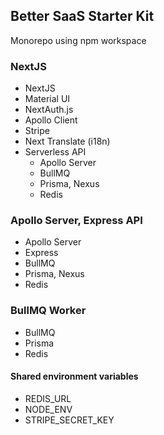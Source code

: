 ## Better SaaS Starter Kit

Monorepo using npm workspace

### NextJS
- NextJS
- Material UI
- NextAuth.js
- Apollo Client
- Stripe
- Next Translate (i18n)
- Serverless API
  - Apollo Server
  - BullMQ
  - Prisma, Nexus
  - Redis

### Apollo Server, Express API
- Apollo Server
- Express
- BullMQ
- Prisma, Nexus
- Redis

### BullMQ Worker
- BullMQ
- Prisma
- Redis



#### Shared environment variables
- REDIS_URL
- NODE_ENV
- STRIPE_SECRET_KEY